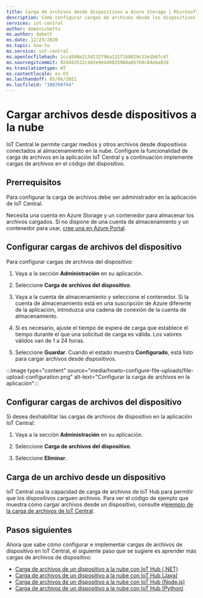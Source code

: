 ```yaml
---
title: Carga de archivos desde dispositivos a Azure Storage | Microsoft Docs
description: Cómo configurar cargas de archivos desde los dispositivos a la nube. Después de configurar las cargas de archivos, implemente cargas de archivos a sus dispositivos.
services: iot-central
author: dominicbetts
ms.author: dobett
ms.date: 12/23/2020
ms.topic: how-to
ms.service: iot-central
ms.openlocfilehash: 1cca508e213d132f96a131f1b0029c13e1b67c47
ms.sourcegitcommit: 02d443532c4d2e9e449025908a05fb9c84eba039
ms.translationtype: HT
ms.contentlocale: es-ES
ms.lasthandoff: 05/06/2021
ms.locfileid: "108760794"
---
```

# <a name="upload-files-from-your-devices-to-the-cloud"></a>Cargar archivos desde dispositivos a la nube

IoT Central le permite cargar medios y otros archivos desde dispositivos conectados al almacenamiento en la nube. Configure la funcionalidad de carga de archivos en la aplicación IoT Central y a continuación implemente cargas de archivos en el código del dispositivo.

## <a name="prerequisites"></a>Prerrequisitos

Para configurar la carga de archivos debe ser administrador en la aplicación de IoT Central.

Necesita una cuenta en Azure Storage y un contenedor para almacenar los archivos cargados. Si no dispone de una cuenta de almacenamiento y un contenedor para usar, [cree una en Azure Portal](https://ms.portal.azure.com/#create/Microsoft.StorageAccount-ARM).

## <a name="configure-device-file-uploads"></a>Configurar cargas de archivos del dispositivo

Para configurar cargas de archivos del dispositivo:

1. Vaya a la sección **Administración** en su aplicación.

1. Seleccione **Carga de archivos del dispositivo**.

1. Vaya a la cuenta de almacenamiento y seleccione el contenedor. Si la cuenta de almacenamiento está en una suscripción de Azure diferente de la aplicación, introduzca una cadena de conexión de la cuenta de almacenamiento.

1. Si es necesario, ajuste el tiempo de espera de carga que establece el tiempo durante el que una solicitud de carga es válida. Los valores válidos van de 1 a 24 horas.

1. Seleccione **Guardar**. Cuando el estado muestra **Configurado**, está listo para cargar archivos desde dispositivos.

:::image type="content" source="media/howto-configure-file-uploads/file-upload-configuration.png" alt-text="Configurar la carga de archivos en la aplicación":::

## <a name="disable-device-file-uploads"></a>Configurar cargas de archivos del dispositivo

Si desea deshabilitar las cargas de archivos de dispositivo en la aplicación IoT Central:

1. Vaya a la sección **Administración** en su aplicación.

1. Seleccione **Carga de archivos del dispositivo**.

1. Seleccione **Eliminar**.

## <a name="upload-a-file-from-a-device"></a>Carga de un archivo desde un dispositivo

IoT Central usa la capacidad de carga de archivos de IoT Hub para permitir que los dispositivos carguen archivos. Para ver el código de ejemplo que muestra cómo cargar archivos desde un dispositivo, consulte el[ejemplo de la carga de archivos de IoT Central](/samples/iot-for-all/iotc-file-upload-device/iotc-file-upload-device/).

## <a name="next-steps"></a>Pasos siguientes

Ahora que sabe cómo configurar e implementar cargas de archivos de dispositivo en IoT Central, el siguiente paso que se sugiere es aprender más cargas de archivos de dispositivo:

- [Carga de archivos de un dispositivo a la nube con IoT Hub (.NET)](../../iot-hub/iot-hub-csharp-csharp-file-upload.md)
- [Carga de archivos de un dispositivo a la nube con IoT Hub (Java)](../../iot-hub/iot-hub-java-java-file-upload.md)
- [Carga de archivos de un dispositivo a la nube con IoT Hub (Node.js)](../../iot-hub/iot-hub-node-node-file-upload.md)
- [Carga de archivos de un dispositivo a la nube con IoT Hub (Python)](../../iot-hub/iot-hub-python-python-file-upload.md)